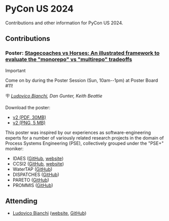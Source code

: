 # PyCon US 2024

Contributions and other information for PyCon US 2024.

## Contributions

### Poster: [Stagecoaches vs Horses: An illustrated framework to evaluate the "monorepo" vs "multirepo" tradeoffs](https://us.pycon.org/2024/schedule/presentation/141/)


> [!IMPORTANT]
> Come on by during the Poster Session (Sun, 10am--1pm) at Poster Board \#11!

:placard: _<ins>[Ludovico Bianchi](https://us.pycon.org/2024/speaker/profile/160/)</ins>, Dan Gunter, Keith Beattie_

Download the poster:

- [v2 (PDF, 30MB)](https://drive.google.com/file/d/10o4uKPliyDr9RqP9pagI6ufliKKH_2Om/view?usp=drive_link)
- [v2 (PNG, 5 MB)](https://drive.google.com/file/d/11EdNBzOsKRZ9ct0sTMyNgK37F0PUx0fa/view?usp=drive_link)

This poster was inspired by our experiences as software-engineering experts for a number of variously related research projects in the domain of Process Systems Engineering (PSE), collectively grouped under the "PSE+" moniker:

- IDAES ([GitHub](https://github.com/IDAES), [website](https://idaes.org))
- CCSI2 ([GitHub](https://github.com/CCSI-Toolset), [website](https://www.acceleratecarboncapture.org/))
- WaterTAP ([GitHub](https://github.com/watertap-org))
- DISPATCHES ([GitHub](https://github.com/gmlc-dispatches))
- PARETO ([GitHub](https://github.com/project-pareto))
- PROMMIS ([GitHub](https://github.com/prommis))

## Attending

- [Ludovico Bianchi](https://us.pycon.org/2024/speaker/profile/160/) ([website](https://ludob.com), [GitHub](https://github.com/lbianchi-lbl))
